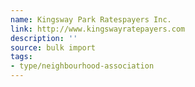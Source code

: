 ```yaml
---
name: Kingsway Park Ratespayers Inc.
link: http://www.kingswayratepayers.com
description: ''
source: bulk import
tags:
- type/neighbourhood-association
---
```


<!-- Community added via bulk import -->

